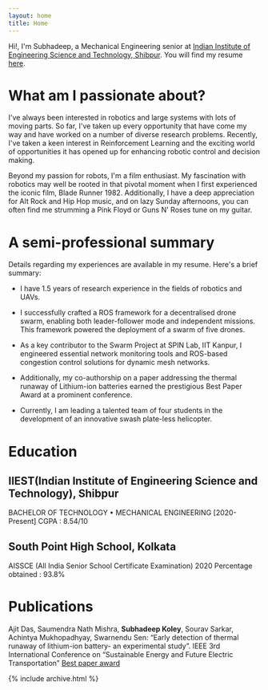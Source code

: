 ```yaml
---
layout: home
title: Home
---
```



Hi!, I'm Subhadeep, a Mechanical Engineering senior at [Indian Institute of Engineering Science and Technology, Shibpur](https://www.iiests.ac.in/). You will find my resume [here](https://docs.google.com/document/d/1R4gfbGRg_DPmfEXfYtnhAesv7193RAoXcedgzMwPltI/export/pdf).

# What am I passionate about?

I've always been interested in robotics and large systems with lots of moving parts. So far, I've taken up every opportunity that have come my way and have worked on a number of diverse research problems. Recently, I've taken a keen interest in Reinforcement Learning and the exciting world of opportunities it has opened up for enhancing robotic control and decision making.

Beyond my passion for robots, I'm a film enthusiast. My fascination with robotics may well be rooted in that pivotal moment when I first experienced the iconic film, Blade Runner 1982. Additionally, I have a deep appreciation for Alt Rock and Hip Hop music, and on lazy Sunday afternoons, you can often find me strumming a Pink Floyd or Guns N' Roses tune on my guitar.

# A semi-professional summary 

Details regarding my experiences are available in my resume. Here's a brief summary:

- I have 1.5 years of research experience in the fields of robotics and UAVs. 

- I successfully crafted a ROS framework for a decentralised drone swarm, enabling both leader-follower mode and independent missions. This framework powered the deployment of a swarm of five drones.

- As a key contributor to the Swarm Project at SPIN Lab, IIT Kanpur, I engineered essential network monitoring tools and ROS-based congestion control solutions for dynamic mesh networks.

- Additionally, my co-authorship on a paper addressing the thermal runaway of Lithium-ion batteries earned the prestigious Best Paper Award at a prominent conference.

- Currently, I am leading a talented team of four students in the development of an innovative swash plate-less helicopter.

# Education
## IIEST(Indian Institute of Engineering Science and Technology), Shibpur  
BACHELOR OF TECHNOLOGY • MECHANICAL ENGINEERING [2020-Present] 
CGPA : 8.54/10 

## South Point High School, Kolkata  
AISSCE (All India Senior School Certificate Examination) 2020 
Percentage obtained : 93.8%



# Publications

Ajit Das, Saumendra Nath Mishra, **Subhadeep Koley**, Sourav Sarkar, Achintya Mukhopadhyay, Swarnendu Sen:  “Early detection of thermal runaway of lithium-ion battery- an experimental study”. IEEE 3rd International Conference on “Sustainable Energy and Future Electric Transportation” [Best paper award](https://drive.google.com/file/d/1FeZFQ7x7Wm1YGEY3cGaPKMvMhaADiMVU/view?usp=sharing)


{% include archive.html %}
